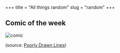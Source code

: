 +++ 
title = "All things random"
slug = "random"
+++

## Comic of the week

![comic](/images/so-many-ideas.png?raw=true)

(source: [Poorly Drawn Lines](http://www.poorlydrawnlines.com/comic/so-many-ideas/))

